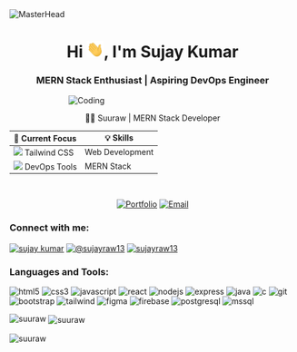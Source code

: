 <img src="https://i.pinimg.com/originals/ea/d5/31/ead5310095b5d1bbcb37a462762b01e6.gif" alt="MasterHead" width="100%" style="max-height: 300px; object-fit: cover;">

<h1 align="center">Hi <img src="https://raw.githubusercontent.com/ABSphreak/ABSphreak/master/gifs/Hi.gif" width="30px">, I'm Sujay Kumar</h1>

<h3 align="center">MERN Stack Enthusiast | Aspiring DevOps Engineer </h3>
<img align="right" alt="Coding" width="400" src="https://i.pinimg.com/originals/70/37/d4/7037d478852af21357f038fac2d2e9f6.gif">
<!-- //https://i.pinimg.com/originals/a5/3b/c3/a53bc3eb7390edcb1711945f882a92cc.gif -->
<!-- https://i.pinimg.com/originals/30/5f/f8/305ff88e24f9460bb79644e197af92a9.gif -->
<div align="center">
<br>

  👨‍💻 Suuraw | MERN Stack Developer
  <br/>

  | 🚀 Current Focus | 💡 Skills |
  |------------------|-----------|
  | <img src="https://www.scottbrady91.com/img/logos/tailwind.png" width="20"/> Tailwind CSS | Web Development |
  | <img src="https://cdn.jsdelivr.net/gh/devicons/devicon/icons/docker/docker-plain.svg" width="20"/> DevOps Tools | MERN Stack |

  <br>

  [![Portfolio](https://img.shields.io/badge/-My_Portfolio-000000?style=for-the-badge&logo=Google-Chrome&logoColor=white)](https://buildwithsujay.vercel.app/)
  [![Email](https://img.shields.io/badge/-Email_Me-000000?style=for-the-badge&logo=gmail&logoColor=white)](mailto:sujayraw13@gmail.com)
</div>

<h3 align="left">Connect with me:</h3>
<p align="left">
  <a href="https://linkedin.com/in/sujay-kumar" target="blank"><img align="center" src="https://raw.githubusercontent.com/rahuldkjain/github-profile-readme-generator/master/src/images/icons/Social/linked-in-alt.svg" alt="sujay kumar" height="30" width="40" /></a>
  <a href="https://www.hackerrank.com/sujayraw13" target="blank"><img align="center" src="https://raw.githubusercontent.com/rahuldkjain/github-profile-readme-generator/master/src/images/icons/Social/hackerrank.svg" alt="@sujayraw13" height="30" width="40" /></a>
  <a href="https://www.leetcode.com/sujayraw13" target="blank"><img align="center" src="https://raw.githubusercontent.com/rahuldkjain/github-profile-readme-generator/master/src/images/icons/Social/leet-code.svg" alt="sujayraw13" height="30" width="40" /></a>
</p>

<h3 align="left">Languages and Tools:</h3>
<p align="left">
  <img src="https://cdn.jsdelivr.net/gh/devicons/devicon/icons/html5/html5-original.svg" alt="html5" width="40" height="40"/>
  <img src="https://cdn.jsdelivr.net/gh/devicons/devicon/icons/css3/css3-original.svg" alt="css3" width="40" height="40"/>
  <img src="https://cdn.jsdelivr.net/gh/devicons/devicon/icons/javascript/javascript-original.svg" alt="javascript" width="40" height="40"/>
  <img src="https://cdn.jsdelivr.net/gh/devicons/devicon/icons/react/react-original.svg" alt="react" width="40" height="40"/>
  <img src="https://cdn.jsdelivr.net/gh/devicons/devicon/icons/nodejs/nodejs-original.svg" alt="nodejs" width="40" height="40"/>
  <img src="https://img.icons8.com/?size=100&id=9Gfx4Dfxl0JK&format=png&color=000000" alt="express" width="40" height="40"/>
<!--   <img src="https://cdn.jsdelivr.net/gh/devicons/devicon/icons/mongodb/mongodb-original.svg" alt="mongodb" width="40" height="40"/> -->
  <img src="https://cdn.jsdelivr.net/gh/devicons/devicon/icons/java/java-original.svg" alt="java" width="40" height="40"/>
  <img src="https://cdn.jsdelivr.net/gh/devicons/devicon/icons/c/c-original.svg" alt="c" width="40" height="40"/>
  <img src="https://cdn.jsdelivr.net/gh/devicons/devicon/icons/git/git-original.svg" alt="git" width="40" height="40"/>
  <img src="https://img.icons8.com/?size=100&id=EzPCiQUqWWEa&format=png&color=000000" alt="bootstrap" width="40" height="40"/>
  <img src="https://www.scottbrady91.com/img/logos/tailwind.png" alt="tailwind" width="40" height="40"/>
  <img src="https://cdn.jsdelivr.net/gh/devicons/devicon/icons/figma/figma-original.svg" alt="figma" width="40" height="40"/>
  <img src="https://cdn.jsdelivr.net/gh/devicons/devicon/icons/firebase/firebase-plain.svg" alt="firebase" width="40" height="40"/>
  <img src="https://cdn.jsdelivr.net/gh/devicons/devicon/icons/postgresql/postgresql-original.svg" alt="postgresql" width="40" height="40"/>
  <img src="https://cdn.jsdelivr.net/gh/simple-icons/simple-icons/icons/microsoftsqlserver.svg" alt="mssql" width="40" height="40"/>
</p>

<p><img align="left" src="https://github-readme-stats.vercel.app/api/top-langs?username=suuraw&show_icons=true&locale=en&layout=compact&theme=dark" alt="suuraw" /></p>

<p>&nbsp;<img align="center" src="https://github-readme-stats.vercel.app/api?username=suuraw&show_icons=true&locale=en&theme=dark" alt="suuraw" /></p>

<p><img align="center" src="https://github-readme-streak-stats.herokuapp.com/?user=suuraw&theme=dark" alt="suuraw" /></p>
